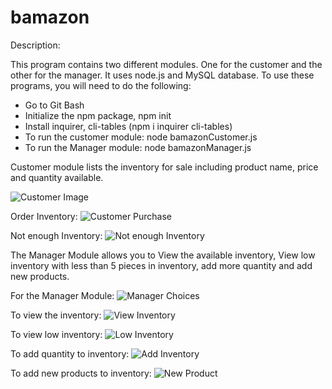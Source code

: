 # bamazon

Description:

This program contains two different modules. One for the customer and the other for the manager.  It uses node.js and MySQL database. To use these programs, you will need to do the following:
* Go to Git Bash 
* Initialize the npm package, npm init
* Install inquirer, cli-tables (npm i inquirer cli-tables)
* To run the customer module: node bamazonCustomer.js
* To run the Manager module: node bamazonManager.js

Customer module lists the inventory for sale including product name, price and quantity available.

![Customer Image](bamazon/gifs/Customer.gif)

Order Inventory:
![Customer Purchase](bamazon/gifs/Customer_Purchase.gif)

Not enough Inventory:
![Not enough Inventory](bamazon/gifs/Customer_Order_noInv.gif)

The Manager Module allows you to View the available inventory, View low inventory with less than 5 pieces in inventory, add more quantity and add new products.

For the Manager Module:
![Manager Choices](bamazon/gifs/Manager-Choices.gif)

To view the inventory:
![View Inventory](bamazon/gifs/Mgr_View_Inv.gif)

To view low inventory:
![Low Inventory](bamazon/gifs/Mgr_Low_Inv.gif)

To add quantity to inventory:
![Add Inventory](bamazon/gifs/Mgr_Add_Inv.gif)

To add new products to inventory:
![New Product](bamazon/gifs/Mgr_Add_Product.gif)




